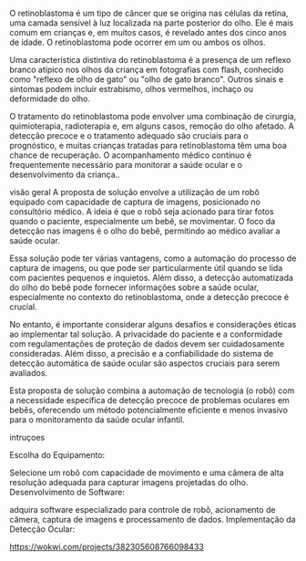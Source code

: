 
O retinoblastoma é um tipo de câncer que se origina nas células da retina, uma camada sensível à luz localizada na parte posterior do olho. Ele é mais comum em crianças e, em muitos casos, é revelado antes dos cinco anos de idade. O retinoblastoma pode ocorrer em um ou ambos os olhos.

Uma característica distintiva do retinoblastoma é a presença de um reflexo branco atípico nos olhos da criança em fotografias com flash, conhecido como "reflexo de olho de gato" ou "olho de gato branco". Outros sinais e sintomas podem incluir estrabismo, olhos vermelhos, inchaço ou deformidade do olho.

O tratamento do retinoblastoma pode envolver uma combinação de cirurgia, quimioterapia, radioterapia e, em alguns casos, remoção do olho afetado. A detecção precoce e o tratamento adequado são cruciais para o prognóstico, e muitas crianças tratadas para retinoblastoma têm uma boa chance de recuperação. O acompanhamento médico contínuo é frequentemente necessário para monitorar a saúde ocular e o desenvolvimento da criança..

visão geral
A proposta de solução envolve a utilização de um robô equipado com capacidade de captura de imagens, posicionado no consultório médico. A ideia é que o robô seja acionado para tirar fotos quando o paciente, especialmente um bebê, se movimentar. O foco da detecção nas imagens é o olho do bebê, permitindo ao médico avaliar a saúde ocular.

Essa solução pode ter várias vantagens, como a automação do processo de captura de imagens, ou que pode ser particularmente útil quando se lida com pacientes pequenos e inquietos. Além disso, a detecção automatizada do olho do bebê pode fornecer informações sobre a saúde ocular, especialmente no contexto do retinoblastoma, onde a detecção precoce é crucial.

No entanto, é importante considerar alguns desafios e considerações éticas ao implementar tal solução. A privacidade do paciente e a conformidade com regulamentações de proteção de dados devem ser cuidadosamente consideradas. Além disso, a precisão e a confiabilidade do sistema de detecção automática de saúde ocular são aspectos cruciais para serem avaliados.

Esta proposta de solução combina a automação de tecnologia (o robô) com a necessidade específica de detecção precoce de problemas oculares em bebês, oferecendo um método potencialmente eficiente e menos invasivo para o monitoramento da saúde ocular infantil.

intruçoes 

Escolha do Equipamento:

Selecione um robô com capacidade de movimento e uma câmera de alta resolução adequada para capturar imagens projetadas do olho.
Desenvolvimento de Software:

 adquira software especializado para controle de robô, acionamento de câmera, captura de imagens e processamento de dados.
Implementação da Detecção Ocular:

https://wokwi.com/projects/382305608766098433
